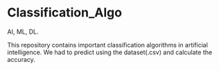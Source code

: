 # Classification_Algo
AI, ML, DL.

This repository contains important classification algorithms in artificial intelligence.
We had to predict using the dataset(.csv) and calculate the accuracy.
